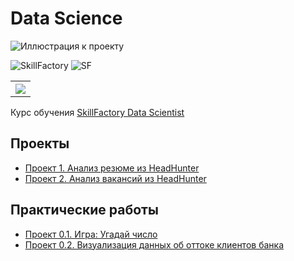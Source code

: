 # Data Science

![Иллюстрация к проекту](https://github.com/costaM705/sf_data_science/tree/main/images/sf_logo.png)

![SkillFactory](https://github.com/costaM705/sf_data_science/tree/main/images/sf_logo.png?raw=true)
![SF](https://drive.google.com/file/d/1tPuMUrSFKWtzX5ElCiixGIUBgu3AGqO6/view?usp=sharing)

<table>
  <tr style = "vertical-align:middle">
    <th><img style = "vertical-align:middle" img src = https://github.com/costaM705/sf_data_science/tree/main/images/sf_logo.png></th>
  </tr>
</table>

Курс обучения [SkillFactory Data Scientist](https://skillfactory.ru/data-scientist)

## Проекты

* [Проект 1. Анализ резюме из HeadHunter](https://github.com/costaM705/sf_data_science/tree/main/project_1)
* [Проект 2. Анализ вакансий из HeadHunter](https://github.com/costaM705/sf_data_science/tree/main/project_2)

## Практические работы

* [Проект 0.1. Игра: Угадай число](https://github.com/costaM705/sf_data_science/tree/main/project_0.1)
* [Проект 0.2. Визуализация данных об оттоке клиентов банка](https://github.com/costaM705/sf_data_science/tree/main/project_0.2)

